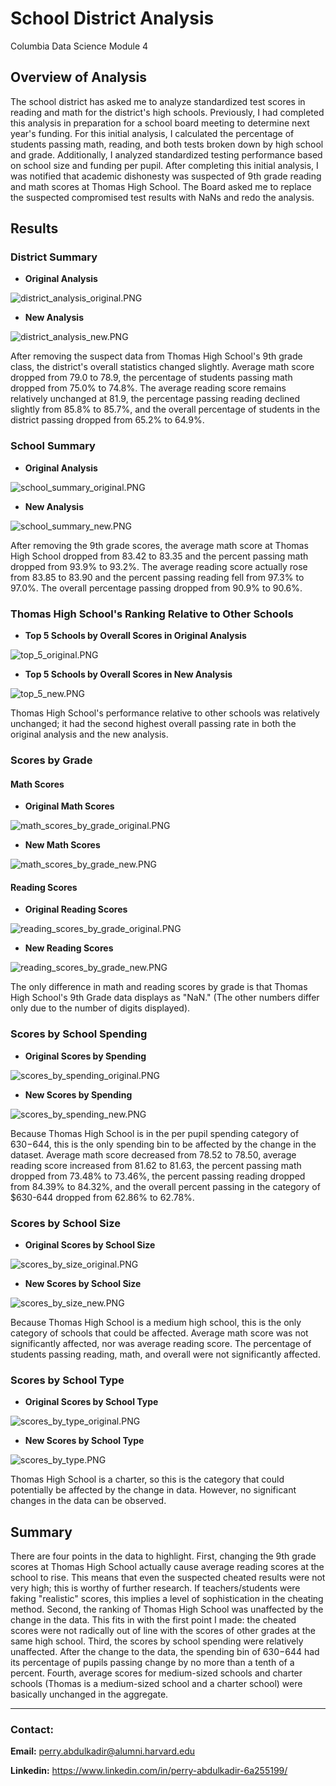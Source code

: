 # School District Analysis
Columbia Data Science Module 4
## Overview of Analysis

The school district has asked me to analyze standardized test scores in reading and math for the district's high schools. Previously, I had completed this analysis in preparation for a school board meeting to determine next year's funding. For this initial analysis, I calculated the percentage of students passing math, reading, and both tests broken down by high school and grade. Additionally, I analyzed standardized testing performance based on school size and funding per pupil. After completing this initial analysis, I was notified that academic dishonesty was suspected of 9th grade reading and math scores at Thomas High School. The Board asked me to replace the suspected compromised test results with NaNs and redo the analysis.

## Results

### District Summary
* **Original Analysis**

![district_analysis_original.PNG](Resources/district_analysis_original.PNG) 

* **New Analysis**

![district_analysis_new.PNG](Resources/district_analysis_new.PNG) 

After removing the suspect data from Thomas High School's 9th grade class, the district's overall statistics changed slightly. Average math score dropped from 79.0 to 78.9, the percentage of students passing math dropped from 75.0% to 74.8%. The average reading score remains relatively unchanged at 81.9, the percentage passing reading declined slightly from 85.8% to 85.7%, and the overall percentage of students in the district passing dropped from 65.2% to 64.9%.

### School Summary
* **Original Analysis**

![school_summary_original.PNG](Resources/school_summary_original.PNG) 

* **New Analysis**

![school_summary_new.PNG](Resources/school_summary_new.PNG) 

After removing the 9th grade scores, the average math score at Thomas High School dropped from 83.42 to 83.35 and the percent passing math dropped from 93.9% to 93.2%. The average reading score actually rose from 83.85 to 83.90 and the percent passing reading fell from 97.3% to 97.0%. The overall percentage passing dropped from 90.9% to 90.6%.

### Thomas High School's Ranking Relative to Other Schools

* **Top 5 Schools by Overall Scores in Original Analysis**

![top_5_original.PNG](Resources/top_5_original.PNG) 

* **Top 5 Schools by Overall Scores in New Analysis**

![top_5_new.PNG](Resources/top_5_new.PNG) 

Thomas High School's performance relative to other schools was relatively unchanged; it had the second highest overall passing rate in both the original analysis and the new analysis.

### Scores by Grade

#### Math Scores

* **Original Math Scores**

![math_scores_by_grade_original.PNG](Resources/math_scores_by_grade_original.PNG) 

* **New Math Scores**

![math_scores_by_grade_new.PNG](Resources/math_scores_by_grade_new.PNG) 

#### Reading Scores

* **Original Reading Scores**

![reading_scores_by_grade_original.PNG](Resources/reading_scores_by_grade_original.PNG)

* **New Reading Scores**

![reading_scores_by_grade_new.PNG](Resources/reading_scores_by_grade_new.PNG)  

The only difference in math and reading scores by grade is that Thomas High School's 9th Grade data displays as "NaN." (The other numbers differ only due to the number of digits displayed).

### Scores by School Spending
* **Original Scores by Spending**

![scores_by_spending_original.PNG](Resources/scores_by_spending_original.PNG)  

* **New Scores by Spending**

![scores_by_spending_new.PNG](Resources/scores_by_spending_new.PNG)  

Because Thomas High School is in the per pupil spending category of $630-$644, this is the only spending bin to be affected by the change in the dataset. Average math score decreased from 78.52 to 78.50, average reading score increased from 81.62 to 81.63, the percent passing math dropped from 73.48% to 73.46%, the percent passing reading dropped from 84.39% to 84.32%, and the overall percent passing in the category of $630-644 dropped from 62.86% to 62.78%.

### Scores by School Size

* **Original Scores by School Size**

![scores_by_size_original.PNG](Resources/scores_by_size_original.PNG)  

* **New Scores by School Size**

![scores_by_size_new.PNG](Resources/scores_by_size_new.PNG) 

Because Thomas High School is a medium high school, this is the only category of schools that could be affected. Average math score was not significantly affected, nor was average reading score. The percentage of students passing reading, math, and overall were not significantly affected.

### Scores by School Type

* **Original Scores by School Type**

![scores_by_type_original.PNG](Resources/scores_by_type_original.PNG)  

* **New Scores by School Type**

![scores_by_type.PNG](Resources/scores_by_type.PNG)  

Thomas High School is a charter, so this is the category that could potentially be affected by the change in data. However, no significant changes in the data can be observed. 


## Summary
There are four points in the data to highlight. First, changing the 9th grade scores at Thomas High School actually cause average reading scores at the school to rise. This means that even the suspected cheated results were not very high; this is worthy of further research. If teachers/students were faking "realistic" scores, this implies a level of sophistication in the cheating method. Second, the ranking of Thomas High School was unaffected by the change in the data. This fits in with the first point I made: the cheated scores were not radically out of line with the scores of other grades at the same high school. Third, the scores by school spending were relatively unaffected. After the change to the data, the spending bin of $630-$644 had its percentage of pupils passing change by no more than a tenth of a percent. Fourth, average scores for medium-sized schools and charter schools (Thomas is a medium-sized school and a charter school) were basically unchanged in the aggregate. 


-----

### **Contact:**

**Email:** perry.abdulkadir@alumni.harvard.edu

**Linkedin:** https://www.linkedin.com/in/perry-abdulkadir-6a255199/
